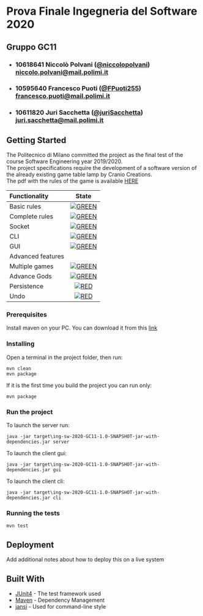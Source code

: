 # Prova Finale Ingegneria del Software 2020
## Gruppo GC11

- ###   10618641    Niccolò Polvani ([@niccolopolvani](https://github.com/niccolopolvani))<br>niccolo.polvani@mail.polimi.it
- ###   10595640    Francesco Puoti ([@FPuoti255](https://github.com/FPuoti255))<br>francesco.puoti@mail.polimi.it
- ###   10611820    Juri Sacchetta ([@juriSacchetta](https://github.com/juriSacchetta))<br>juri.sacchetta@mail.polimi.it

## Getting Started

The Politecnico di Milano committed the project as the final test of the course 
Software Engineering year 2019/2020.<br>The project specifications require the development 
of a software version of the already existing game table lamp by Cranio Creations.<br>
The pdf with the rules of the game is available [HERE](https://github.com/niccolopolvani/ing-sw-2020-Polvani-Puoti-Sacchetta/blob/master/deliveries/santorini_rules_en.pdf)


| Functionality | State |
|:-----------------------|:------------------------------------:|
| Basic rules | [![GREEN](https://placehold.it/15/44bb44/44bb44)](#) |
| Complete rules | [![GREEN](https://placehold.it/15/44bb44/44bb44)](#) |
| Socket |[![GREEN](https://placehold.it/15/44bb44/44bb44)](#) |
| CLI |[![GREEN](https://placehold.it/15/44bb44/44bb44)](#) |
| GUI | [![GREEN](https://placehold.it/15/44bb44/44bb44)](#) |
| Advanced features
| Multiple games | [![GREEN](https://placehold.it/15/44bb44/44bb44)](#)|
| Advance Gods | [![GREEN](https://placehold.it/15/44bb44/44bb44)](#) |
| Persistence | [![RED](https://placehold.it/15/f03c15/f03c15)](#) |
| Undo | [![RED](https://placehold.it/15/f03c15/f03c15)](#) |

<!--
[![RED](https://placehold.it/15/f03c15/f03c15)](#)
[![YELLOW](https://placehold.it/15/ffdd00/ffdd00)](#)
[![GREEN](https://placehold.it/15/44bb44/44bb44)](#)
-->

### Prerequisites

Install maven on your PC. You can download it from this [link](https://maven.apache.org/download.cgi)

### Installing

Open a terminal in the project folder, then run:

```
mvn clean
mvn package
```
If it is the first time you build the project you can run only:

```
mvn package
```
### Run the project

To launch the server run: 
```
java -jar target\ing-sw-2020-GC11-1.0-SNAPSHOT-jar-with-dependencies.jar server
```
To launch the client gui:
 ```
 java -jar target\ing-sw-2020-GC11-1.0-SNAPSHOT-jar-with-dependencies.jar gui
 ```
To launch the client cli:
 ```
 java -jar target\ing-sw-2020-GC11-1.0-SNAPSHOT-jar-with-dependencies.jar cli
 ```

### Running the tests
 ```
 mvn test
 ```

## Deployment

Add additional notes about how to deploy this on a live system

## Built With

* [JUnit4](https://junit.org/junit4/) - The test framework used
* [Maven](https://maven.apache.org/) - Dependency Management
* [jansi](https://github.com/fusesource/jansi) - Used for command-line style
